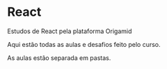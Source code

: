 # React
<p>Estudos  de React pela plataforma  Origamid</p>
<p>Aqui estão todas as aulas e desafios feito pelo curso.</p>
<p>As aulas estão separada em pastas.</p>
